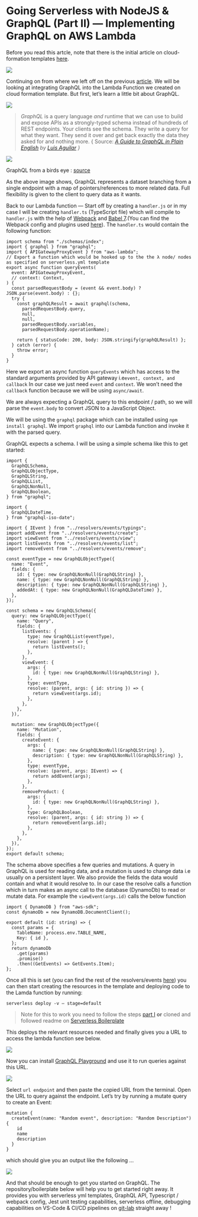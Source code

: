 # Going Serverless with NodeJS & GraphQL (Part II) — Implementing GraphQL on AWS Lambda

Before you read this artcle, note that there is the initial article on cloud-formation templates [here](/going-serverless-with-nodejs-graphql-5b34f5d280f4).

![](https://miro.medium.com/max/380/1*yyyTyXq4mnpdsXLnJHjDzg.png)

Continuing on from where we left off on the previous [article](/going-serverless-with-nodejs-graphql-5b34f5d280f4). We will be looking at integrating GraphQL into the Lambda Function we created on cloud formation template. But first, let’s learn a little bit about GraphQL.


![](https://miro.medium.com/max/1024/1*2sNJC8zoSY1iXIiqGhz2Zw.jpeg)

> _GraphQL_ is a query language _and_ runtime that we can use to build and expose APIs as a strongly-typed schema instead of hundreds of REST endpoints. Your clients see the schema. They write a query for what they want. They send it over and get back exactly the data they asked for and nothing more. { Source: [_A Guide to GraphQL in Plain English_](https://medium.freecodecamp.org/a-beginners-guide-to-graphql-60e43b0a41f5) _by_ [_Luis Aguilar_](https://medium.freecodecamp.org/@ldiego08?source=post_header_lockup) _}_

![](https://miro.medium.com/max/1038/1*i4ICY97Kg0eOks82ibUQwA.jpeg)

GraphQL from a birds eye : [source](https://www.youtube.com/watch?v=Tpf9kVE2AY8)

As the above image shows, GraphQL represents a dataset branching from a single endpoint with a map of pointers/references to more related data. Full flexibility is given to the client to query data as it wants.

Back to our Lambda function — Start off by creating a `handler.js` or in my case I will be creating `handler.ts` (TypeScript file) which will compile to `handler.js` with the help of [Webpack](https://webpack.js.org/) and [Babel 7](https://babeljs.io/docs/en/index.html).(You can find the Webpack config and plugins used [here](https://gitlab.com/DasithKuruppu/serverlessgraphql/blob/master/webpack.config.js)). The `handler.ts` would contain the following function:

```
import schema from "./schemas/index";
import { graphql } from "graphql";
import { APIGatewayProxyEvent } from "aws-lambda";
// Export a function which would be hooked up to the the λ node/ nodes as specified on serverless.yml template
export async function queryEvents(
  event: APIGatewayProxyEvent,
  // context: Context,
) {
  const parsedRequestBody = (event && event.body) ? JSON.parse(event.body) : {};
  try {
    const graphQLResult = await graphql(schema,
      parsedRequestBody.query,
      null,
      null,
      parsedRequestBody.variables,
      parsedRequestBody.operationName);

    return { statusCode: 200, body: JSON.stringify(graphQLResult) };
  } catch (error) {
    throw error;
  }
}
```

Here we export an async function `queryEvents` which has access to the standard arguments provided by API gateway i.e`event, context, and callback` In our case we just need `event` and `context`. We won’t need the `callback` function because we will be using `async/await`.

We are always expecting a GraphQL query to this endpoint / path, so we will parse the `event.body` to convert JSON to a JavaScript Object.

We will be using the `graphql` package which can be installed using `npm install graphql`. We import `graphql` into our Lambda function and invoke it with the parsed query.

GraphQL expects a schema. I will be using a simple schema like this to get started:

```
import {
  GraphQLSchema,
  GraphQLObjectType,
  GraphQLString,
  GraphQLList,
  GraphQLNonNull,
  GraphQLBoolean,
} from "graphql";

import {
  GraphQLDateTime,
} from "graphql-iso-date";

import { IEvent } from "../resolvers/events/typings";
import addEvent from "../resolvers/events/create";
import viewEvent from "../resolvers/events/view";
import listEvents from "../resolvers/events/list";
import removeEvent from "../resolvers/events/remove";

const eventType = new GraphQLObjectType({
  name: "Event",
  fields: {
    id: { type: new GraphQLNonNull(GraphQLString) },
    name: { type: new GraphQLNonNull(GraphQLString) },
    description: { type: new GraphQLNonNull(GraphQLString) },
    addedAt: { type: new GraphQLNonNull(GraphQLDateTime) },
  },
});

const schema = new GraphQLSchema({
  query: new GraphQLObjectType({
    name: "Query",
    fields: {
      listEvents: {
        type: new GraphQLList(eventType),
        resolve: (parent ) => {
          return listEvents();
        },
      },
      viewEvent: {
        args: {
          id: { type: new GraphQLNonNull(GraphQLString) },
        },
        type: eventType,
        resolve: (parent, args: { id: string }) => {
          return viewEvent(args.id);
        },
      },
    },
  }),

  mutation: new GraphQLObjectType({
    name: "Mutation",
    fields: {
      createEvent: {
        args: {
          name: { type: new GraphQLNonNull(GraphQLString) },
          description: { type: new GraphQLNonNull(GraphQLString) },
        },
        type: eventType,
        resolve: (parent, args: IEvent) => {
          return addEvent(args);
        },
      },
      removeProduct: {
        args: {
          id: { type: new GraphQLNonNull(GraphQLString) },
        },
        type: GraphQLBoolean,
        resolve: (parent, args: { id: string }) => {
          return removeEvent(args.id);
        },
      },
    },
  }),
});
export default schema;
```

The schema above specifies a few queries and mutations. A query in GraphQL is used for reading data, and a mutation is used to change data i.e usually on a persistent layer. We also provide the fields the data would contain and what it would resolve to. In our case the resolve calls a function which in turn makes an async call to the database (DynamoDb) to read or mutate data. For example the `viewEvent(args.id)` calls the below function

```
import { DynamoDB } from "aws-sdk";
const dynamoDb = new DynamoDB.DocumentClient();

export default (id: string) => {
  const params = {
    TableName: process.env.TABLE_NAME,
    Key: { id },
  };
  return dynamoDb
    .get(params)
    .promise()
    .then((GetEvents) => GetEvents.Item);
};
```

Once all this is set (you can find the rest of the resolvers/events [here](https://gitlab.com/DasithKuruppu/serverlessgraphql/tree/master/resolvers/events)) you can then start creating the resources in the template and deploying code to the Lamda function by running:

`serverless deploy -v — stage=default`

> Note for this to work you need to follow the steps [part I](/going-serverless-with-nodejs-graphql-5b34f5d280f4) **or** cloned and followed readme on [Serverless Boilerplate](https://gitlab.com/DasithKuruppu/serverlessgraphql)

This deploys the relevant resources needed and finally gives you a URL to access the lambda function see below.

![](https://miro.medium.com/max/2068/1*tGarXiKYlGHtro-jrLY7Jg.png)

Now you can install [GraphQL Playground](https://github.com/prisma/graphql-playground/releases) and use it to run queries against this URL.

![](https://miro.medium.com/max/2370/1*bjFmf9HI2KPmVmM9huZbFw.png)

Select `url endpoint` and then paste the copied URL from the terminal. Open the URL to query against the endpoint. Let’s try by running a mutate query to create an Event:

```
mutation {
  createEvent(name: "Random event", description: "Random Description") {
    id
    name
    description
  }
}
```

which should give you an output like the following …

![](https://miro.medium.com/max/3814/1*Xjp6sf0nhs0bOCCW9pQjEg.png)

And that should be enough to get you started on GraphQL. The repository/boilerplate below will help you to get started right away. It provides you with serverless yml templates, GraphQL API, Typescript / webpack config, Jest unit testing capabilities, serverless offline, debugging capabilities on VS-Code & CI/CD pipelines on [git-lab](https://about.gitlab.com/) straight away !